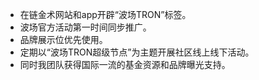 - 在链金术网站和app开辟“波场TRON”标签。    
- 波场官方活动第一时间同步推广。    
- 品牌展示位优先使用。    
- 定期以“波场TRON超级节点”为主题开展社区线上线下活动。    
- 同时我团队获得国际一流的基金资源和品牌曝光支持。    
